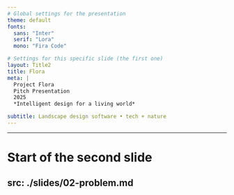 ```yaml
---
# Global settings for the presentation
theme: default
fonts:
  sans: "Inter"
  serif: "Lora"
  mono: "Fira Code"

# Settings for this specific slide (the first one)
layout: Title2
title: Flora
meta: |
  Project Flora
  Pitch Presentation
  2025
  *Intelligent design for a living world*

subtitle: Landscape design software • tech + nature
---
```


---

# Start of the second slide

## src: ./slides/02-problem.md
